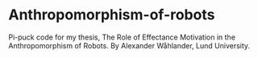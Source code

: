# Anthropomorphism-of-robots
Pi-puck code for my thesis, The Role of Effectance Motivation in the Anthropomorphism of Robots. 
By Alexander Wåhlander, Lund University.
